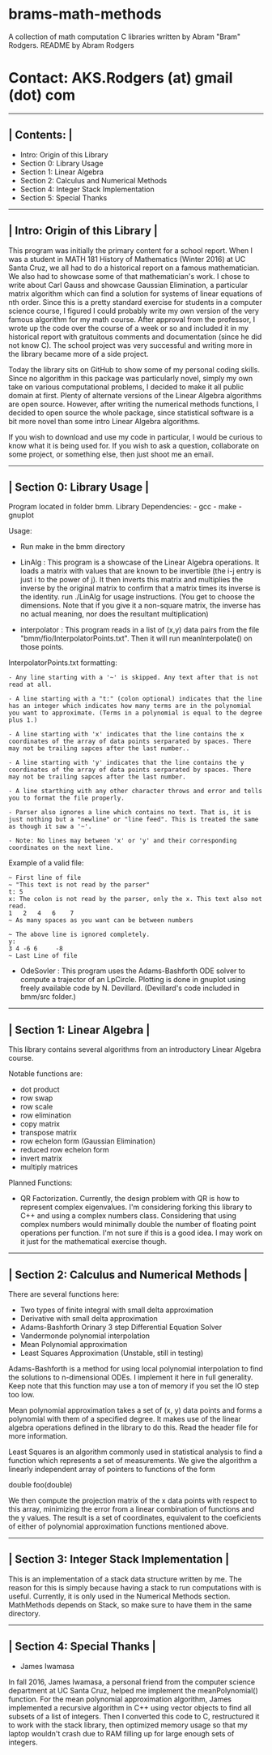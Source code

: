 # brams-math-methods
A collection of math computation C libraries written by Abram "Bram" Rodgers.
README by Abram Rodgers
# Contact: AKS.Rodgers (at) gmail (dot) com
-------------
| Contents: |
-------------
- Intro: Origin of this Library
- Section 0: Library Usage
- Section 1: Linear Algebra
- Section 2: Calculus and Numerical Methods
- Section 4: Integer Stack Implementation
- Section 5: Special Thanks

---------------------------------
| Intro: Origin of this Library |
---------------------------------
This program was initially the primary content for a school report. When I was a student in MATH 181 History of Mathematics (Winter 2016) at UC Santa Cruz, we all had to do a historical report on a famous mathematician. We also had to showcase some of that mathematician's work. I chose to write about Carl Gauss and showcase Gaussian Elimination, a particular matrix algorithm which can find a solution for systems of linear equations of nth order. Since this is a pretty standard exercise for students in a computer science course, I figured I could probably write my own version of the very famous algorithm for my math course. After approval from the professor, I wrote up the code over the course of a week or so and included it in my historical report with gratuitous comments and documentation (since he did not know C). The school project was very successful and writing more in the library became more of a side project.

Today the library sits on GitHub to show some of my personal coding skills. Since no algorithm in this package was particularly novel, simply my own take on various computational problems, I decided to make it all public domain at first. Plenty of alternate versions of the Linear Algebra algorithms are open source. However, after writing the numerical methods functions, I decided to open source the whole package, since statistical software is a bit more novel than some intro Linear Algebra algorithms.

If you wish to download and use my code in particular, I would be curious to know what it is being used for. If you wish to ask a question, collaborate on some project, or something else, then just shoot me an email.


----------------------------
| Section 0: Library Usage |
----------------------------
Program located in folder bmm.
Library Dependencies: 
	- gcc
	- make
	- gnuplot

Usage:

- Run make in the bmm directory

- LinAlg : This program is a showcase of the Linear Algebra operations. It loads a matrix with values that are known to be invertible (the i-j entry is just i to the power of j). It then inverts this matrix and multiplies the inverse by the original matrix to confirm that a matrix times its inverse is the identity. run ./LinAlg for usage instructions. (You get to choose the dimensions. Note that if you give it a non-square matrix, the inverse has no actual meaning, nor does the resultant multiplication)

- interpolator : This program reads in a list of (x,y) data pairs from the file "bmm/fio/InterpolatorPoints.txt". Then it will run meanInterpolate() on those points.

InterpolatorPoints.txt formatting:

    - Any line starting with a '~' is skipped. Any text after that is not read at all.

    - A line starting with a "t:" (colon optional) indicates that the line has an integer which indicates how many terms are in the polynomial you want to approximate. (Terms in a polynomial is equal to the degree plus 1.)

    - A line starting with 'x' indicates that the line contains the x coordinates of the array of data points serparated by spaces. There may not be trailing sapces after the last number..

    - A line starting with 'y' indicates that the line contains the y coordinates of the array of data points serparated by spaces. There may not be trailing sapces after the last number.

    - A line starthing with any other character throws and error and tells you to format the file properly.

    - Parser also ignores a line which contains no text. That is, it is just nothing but a "newline" or "line feed". This is treated the same as though it saw a '~'.

    - Note: No lines may between 'x' or 'y' and their corresponding coordinates on the next line.

Example of a valid file:

    ~ First line of file
    ~ "This text is not read by the parser"
    t: 5
    x: The colon is not read by the parser, only the x. This text also not read.
    1   2   4   6    7
    ~ As many spaces as you want can be between numbers

    ~ The above line is ignored completely.
    y:
    3 4 -6 6     -8
    ~ Last Line of file

- OdeSovler : This program uses the Adams-Bashforth ODE solver to compute a trajector of an LpCircle. Plotting is done in gnuplot using freely available code by N. Devillard. (Devillard's code included in bmm/src folder.)

-----------------------------
| Section 1: Linear Algebra |
-----------------------------
This library contains several algorithms from an introductory Linear Algebra course.

Notable functions are:
- dot product
- row swap
- row scale
- row elimination
- copy matrix
- transpose matrix
- row echelon form (Gaussian Elimination)
- reduced row echelon form
- invert matrix
- multiply matrices

Planned Functions:
- QR Factorization.
Currently, the design problem with QR is how to represent complex eigenvalues. I'm considering forking this library to C++ and using a complex numbers class. Considering that using complex numbers would minimally double the number of floating point operations per function. I'm not sure if this is a good idea. I may work on it just for the mathematical exercise though.

---------------------------------------------
| Section 2: Calculus and Numerical Methods |
---------------------------------------------
There are several functions here:
- Two types of finite integral with small delta approximation
- Derivative with small delta approximation
- Adams-Bashforth Orinary 3 step Differential Equation Solver
- Vandermonde polynomial interpolation
- Mean Polynomial approximation
- Least Squares Approximation (Unstable, still in testing)

Adams-Bashforth is a method for using local polynomial interpolation to find the solutions to n-dimensional ODEs. I implement it here in full generality. Keep note that this function may use a ton of memory if you set the IO step too low.

Mean polynomial approximation takes a set of (x, y) data points and forms a polynomial with them of a specified degree. It makes use of the linear algebra operations defined in the library to do this. Read the header file for more information.

Least Squares is an algorithm commonly used in statistical analysis to find a function which represents a set of measurements. We give the algorithm a linearly independent array of pointers to functions of the form 

double foo(double)

We then compute the projection matrix of the x data points with respect to this array, minimizing the error from a linear combination of functions and the y values. The result is a set of coordinates, equivalent to the coeficients of either of polynomial approximation functions mentioned above.


-------------------------------------------
| Section 3: Integer Stack Implementation |
-------------------------------------------
This is an implementation of a stack data structure written by me. The reason for this is simply because having a stack to run computations with is useful. Currently, it is only used in the Numerical Methods section. MathMethods depends on Stack, so make sure to have them in the same directory.

-----------------------------
| Section 4: Special Thanks |
-----------------------------
- James Iwamasa

In fall 2016, James Iwamasa, a personal friend from the computer science department at UC Santa Cruz, helped me implement the meanPolynomial() function. For the mean polynomial approximation  algorithm, James implemented a recursive algorithm in C++ using vector objects to find all subsets of a list of integers. Then I converted this code to C, restructured it to work with the stack library, then optimized memory usage so that my laptop wouldn't crash due to RAM filling up for large enough sets of integers.
